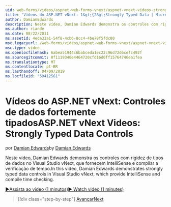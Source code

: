 ```yaml
---
uid: web-forms/videos/aspnet-web-forms-vnext/aspnet-vnext-videos-strongly-typed-data-controls
title: 'Vídeos do ASP.NET vNext: 1&gt;{2&gt;Strongly Typed Data | Microsoft Docs'
author: DamianEdwards
description: Neste vídeo, Damian Edwards demonstra os controles com rigidez de tipos de dados no Visual Studio vNext, que fornecem IntelliSense e compilar a verificação de tempo.
ms.author: riande
ms.date: 08/22/2011
ms.assetid: 4eda33a1-54f8-4cb6-8cc4-4be78f5fdc00
msc.legacyurl: /web-forms/videos/aspnet-web-forms-vnext/aspnet-vnext-videos-strongly-typed-data-controls
msc.type: video
ms.openlocfilehash: 6abea51944c6babceda1ec22c96d72d6cefc492f
ms.sourcegitcommit: 0f1119340e4464720cfd16d0ff15764746ea1fea
ms.translationtype: MT
ms.contentlocale: pt-BR
ms.lasthandoff: 04/09/2019
ms.locfileid: "59412561"
---
```

# <a name="aspnet-vnext-videos-strongly-typed-data-controls"></a><span data-ttu-id="66da7-103">Vídeos do ASP.NET vNext: Controles de dados fortemente tipados</span><span class="sxs-lookup"><span data-stu-id="66da7-103">ASP.NET vNext Videos: Strongly Typed Data Controls</span></span>

<span data-ttu-id="66da7-104">por [Damian Edwards](https://github.com/DamianEdwards)</span><span class="sxs-lookup"><span data-stu-id="66da7-104">by [Damian Edwards](https://github.com/DamianEdwards)</span></span>

<span data-ttu-id="66da7-105">Neste vídeo, Damian Edwards demonstra os controles com rigidez de tipos de dados no Visual Studio vNext, que fornecem IntelliSense e compilar a verificação de tempo.</span><span class="sxs-lookup"><span data-stu-id="66da7-105">In this video, Damian Edwards demonstrates strongly typed data controls in Visual Studio vNext, which provide IntelliSense and compile time checking.</span></span>

[<span data-ttu-id="66da7-106">&#9654;Assista ao vídeo (1 minutos)</span><span class="sxs-lookup"><span data-stu-id="66da7-106">&#9654; Watch video (1 minutes)</span></span>](https://channel9.msdn.com/Blogs/ASP-NET-Site-Videos/aspnet-vnext-videos-strongly-typed-data-controls)

> [!div class="step-by-step"]
> [<span data-ttu-id="66da7-107">Avançar</span><span class="sxs-lookup"><span data-stu-id="66da7-107">Next</span></span>](aspnet-vnext-videos-model-binding-part-1-selecting-data.md)
